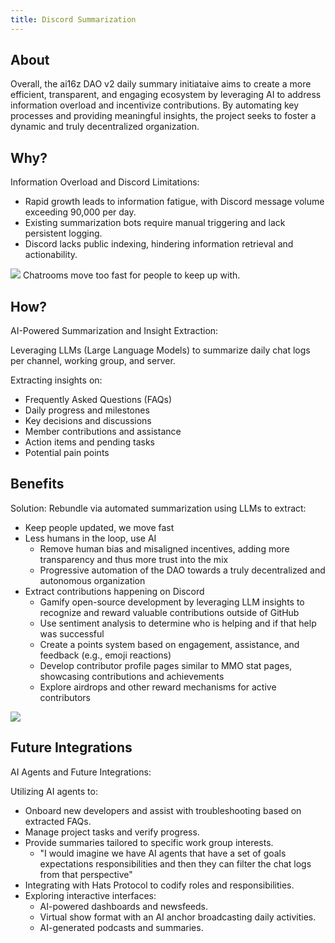 ```yaml
---
title: Discord Summarization
---
```


## About

Overall, the ai16z DAO v2 daily summary initiataive aims to create a more efficient, transparent, and engaging ecosystem by leveraging AI to address information overload and incentivize contributions. By automating key processes and providing meaningful insights, the project seeks to foster a dynamic and truly decentralized organization.

## Why?

Information Overload and Discord Limitations:

- Rapid growth leads to information fatigue, with Discord message volume exceeding 90,000 per day.
- Existing summarization bots require manual triggering and lack persistent logging.
- Discord lacks public indexing, hindering information retrieval and actionability.

![](/img/overload2.jpg)
Chatrooms move too fast for people to keep up with.

## How?

AI-Powered Summarization and Insight Extraction:

Leveraging LLMs (Large Language Models) to summarize daily chat logs per channel, working group, and server.

Extracting insights on:

- Frequently Asked Questions (FAQs)
- Daily progress and milestones
- Key decisions and discussions
- Member contributions and assistance
- Action items and pending tasks
- Potential pain points

## Benefits

Solution: Rebundle via automated summarization using LLMs to extract:

- Keep people updated, we move fast
- Less humans in the loop, use AI
    - Remove human bias and misaligned incentives, adding more transparency and thus more trust into the mix
    - Progressive automation of the DAO towards a truly decentralized and autonomous organization
- Extract contributions happening on Discord
    - Gamify open-source development by leveraging LLM insights to recognize and reward valuable contributions outside of GitHub
    - Use sentiment analysis to determine who is helping and if that help was successful
    - Create a points system based on engagement, assistance, and feedback (e.g., emoji reactions)
    - Develop contributor profile pages similar to MMO stat pages, showcasing contributions and achievements
    - Explore airdrops and other reward mechanisms for active contributors

![](/img/discord_llm_pipeline2.jpg)

## Future Integrations

AI Agents and Future Integrations:

Utilizing AI agents to:

- Onboard new developers and assist with troubleshooting based on extracted FAQs.
- Manage project tasks and verify progress.
- Provide summaries tailored to specific work group interests.
    - "I would imagine we have AI agents that have a set of goals expectations responsibilities and then they can filter the chat logs from that perspective"
- Integrating with Hats Protocol to codify roles and responsibilities.
- Exploring interactive interfaces:
    - AI-powered dashboards and newsfeeds.
    - Virtual show format with an AI anchor broadcasting daily activities.
    - AI-generated podcasts and summaries.
